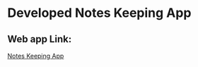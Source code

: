 # Developed Notes Keeping App

## Web app Link:
[Notes Keeping App](https://keeper-app-tau-orcin.vercel.app/)
